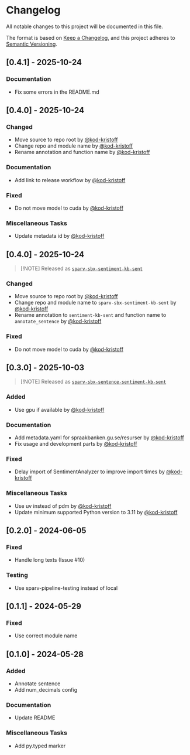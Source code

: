 # Changelog

All notable changes to this project will be documented in this file.

The format is based on [Keep a Changelog](https://keepachangelog.com/en/1.1.0/),
and this project adheres to [Semantic Versioning](https://semver.org/spec/v2.0.0.html).

## [0.4.1] - 2025-10-24

### Documentation

- Fix some errors in the README.md

## [0.4.0] - 2025-10-24

### Changed

- Move source to repo root by [@kod-kristoff](https://github.com/kod-kristoff)
- Change repo and module name by [@kod-kristoff](https://github.com/kod-kristoff)
- Rename annotation and function name by [@kod-kristoff](https://github.com/kod-kristoff)

### Documentation

- Add link to release workflow by [@kod-kristoff](https://github.com/kod-kristoff)

### Fixed

- Do not move model to cuda by [@kod-kristoff](https://github.com/kod-kristoff)

### Miscellaneous Tasks

- Update metadata id by [@kod-kristoff](https://github.com/kod-kristoff)

## [0.4.0] - 2025-10-24

> [!NOTE] Released as [`sparv-sbx-sentiment-kb-sent`](https://pypi.org/project/sparv-sbx-sentiment-kb-sent)

### Changed

- Move source to repo root by [@kod-kristoff](https://github.com/kod-kristoff)
- Change repo and module name to `sparv-sbx-sentiment-kb-sent` by [@kod-kristoff](https://github.com/kod-kristoff)
- Rename annotation to `sentiment-kb-sent` and function name to `annotate_sentence` by [@kod-kristoff](https://github.com/kod-kristoff)

### Fixed

- Do not move model to cuda by [@kod-kristoff](https://github.com/kod-kristoff)

## [0.3.0] - 2025-10-03

> [!NOTE] Released as [`sparv-sbx-sentence-sentiment-kb-sent`](https://pypi.org/project/sparv-sbx-sentence-sentiment-kb-sent)

### Added

- Use gpu if available by [@kod-kristoff](https://github.com/kod-kristoff)

### Documentation

- Add metadata.yaml for spraakbanken.gu.se/resurser by [@kod-kristoff](https://github.com/kod-kristoff)
- Fix usage and development parts by [@kod-kristoff](https://github.com/kod-kristoff)

### Fixed

- Delay import of SentimentAnalyzer to improve import times by [@kod-kristoff](https://github.com/kod-kristoff)

### Miscellaneous Tasks

- Use uv instead of pdm by [@kod-kristoff](https://github.com/kod-kristoff)
- Update minimum supported Python version to 3.11 by [@kod-kristoff](https://github.com/kod-kristoff)

## [0.2.0] - 2024-06-05

### Fixed

- Handle long texts (Issue #10)

### Testing

- Use sparv-pipeline-testing instead of local

## [0.1.1] - 2024-05-29

### Fixed

- Use correct module name

## [0.1.0] - 2024-05-28

### Added

- Annotate sentence
- Add num_decimals config

### Documentation

- Update README

### Miscellaneous Tasks

- Add py.typed marker

<!-- generated by git-cliff -->
